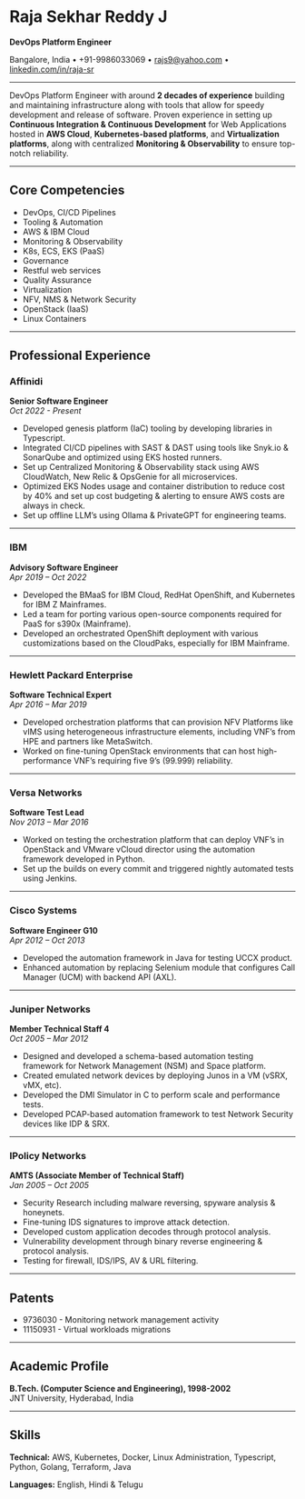 # Raja Sekhar Reddy J
**DevOps Platform Engineer**

Bangalore, India • +91-9986033069 • rajs9@yahoo.com • [linkedin.com/in/raja-sr](linkedin.com/in/raja-sr)

---

DevOps Platform Engineer with around **2 decades of experience** building and maintaining infrastructure along with tools that allow for speedy development and release of software. Proven experience in setting up **Continuous Integration & Continuous Development** for Web Applications hosted in **AWS Cloud**, **Kubernetes-based platforms**, and **Virtualization platforms**, along with centralized **Monitoring & Observability** to ensure top-notch reliability.

---

## Core Competencies

- DevOps, CI/CD Pipelines
- Tooling & Automation
- AWS & IBM Cloud
- Monitoring & Observability
- K8s, ECS, EKS (PaaS)
- Governance
- Restful web services
- Quality Assurance
- Virtualization
- NFV, NMS & Network Security
- OpenStack (IaaS)
- Linux Containers

---

## Professional Experience

### Affinidi
**Senior Software Engineer**  
_Oct 2022 - Present_
- Developed genesis platform (IaC) tooling by developing libraries in Typescript.
- Integrated CI/CD pipelines with SAST & DAST using tools like Snyk.io & SonarQube and optimized using EKS hosted runners.
- Set up Centralized Monitoring & Observability stack using AWS CloudWatch, New Relic & OpsGenie for all microservices.
- Optimized EKS Nodes usage and container distribution to reduce cost by 40% and set up cost budgeting & alerting to ensure AWS costs are always in check.
- Set up offline LLM’s using Ollama & PrivateGPT for engineering teams.

---

### IBM
**Advisory Software Engineer**  
_Apr 2019 – Oct 2022_
- Developed the BMaaS for IBM Cloud, RedHat OpenShift, and Kubernetes for IBM Z Mainframes.
- Led a team for porting various open-source components required for PaaS for s390x (Mainframe).
- Developed an orchestrated OpenShift deployment with various customizations based on the CloudPaks, especially for IBM Mainframe.

---

### Hewlett Packard Enterprise
**Software Technical Expert**  
_Apr 2016 – Mar 2019_
- Developed orchestration platforms that can provision NFV Platforms like vIMS using heterogeneous infrastructure elements, including VNF’s from HPE and partners like MetaSwitch.
- Worked on fine-tuning OpenStack environments that can host high-performance VNF’s requiring five 9’s (99.999) reliability.

---

### Versa Networks
**Software Test Lead**  
_Nov 2013 – Mar 2016_
- Worked on testing the orchestration platform that can deploy VNF’s in OpenStack and VMware vCloud director using the automation framework developed in Python.
- Set up the builds on every commit and triggered nightly automated tests using Jenkins.

---

### Cisco Systems
**Software Engineer G10**  
_Apr 2012 – Oct 2013_
- Developed the automation framework in Java for testing UCCX product.
- Enhanced automation by replacing Selenium module that configures Call Manager (UCM) with backend API (AXL).

---

### Juniper Networks
**Member Technical Staff 4**  
_Oct 2005 – Mar 2012_
- Designed and developed a schema-based automation testing framework for Network Management (NSM) and Space platform.
- Created emulated network devices by deploying Junos in a VM (vSRX, vMX, etc).
- Developed the DMI Simulator in C to perform scale and performance tests.
- Developed PCAP-based automation framework to test Network Security devices like IDP & SRX.

---

### IPolicy Networks
**AMTS (Associate Member of Technical Staff)**  
_Jan 2005 – Oct 2005_
- Security Research including malware reversing, spyware analysis & honeynets.
- Fine-tuning IDS signatures to improve attack detection.
- Developed custom application decodes through protocol analysis.
- Vulnerability development through binary reverse engineering & protocol analysis.
- Testing for firewall, IDS/IPS, AV & URL filtering.

---

## Patents

- 9736030 - Monitoring network management activity
- 11150931 - Virtual workloads migrations

---

## Academic Profile

**B.Tech. (Computer Science and Engineering), 1998-2002**  
JNT University, Hyderabad, India

---

## Skills

**Technical:** AWS, Kubernetes, Docker, Linux Administration, Typescript, Python, Golang, Terraform, Java

**Languages:** English, Hindi & Telugu

